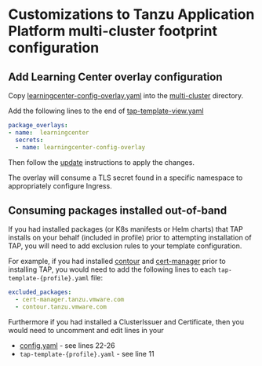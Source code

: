 # Customizations to Tanzu Application Platform multi-cluster footprint configuration


## Add Learning Center overlay configuration

Copy [learningcenter-config-overlay.yaml](learningcenter-config-overlay.yaml) into the [multi-cluster](../) directory.

Add the following lines to the end of [tap-template-view.yaml](../tap-template-view.yaml)

```yaml
package_overlays:
- name:  learningcenter
  secrets:
  - name: learningcenter-config-overlay
```

Then follow the [update](../README.md#update) instructions to apply the changes.

The overlay will consume a TLS secret found in a specific namespace to appropriately configure Ingress.


## Consuming packages installed out-of-band

If you had installed packages (or K8s manifests or Helm charts) that TAP installs on your behalf (included in profile) prior to attempting installation of TAP, you will need to add exclusion rules to your template configuration.

For example, if you had installed [contour](https://projectcontour.io/) and [cert-manager](https://cert-manager.io/) prior to installing TAP, you would need to add the following lines to each `tap-template-{profile}.yaml` file:

```yaml
excluded_packages:
  - cert-manager.tanzu.vmware.com
  - contour.tanzu.vmware.com
```

Furthermore if you had installed a ClusterIssuer and Certificate, then you would need to uncomment and edit lines in your

* [config.yaml](../config.yaml) - see lines 22-26
* `tap-template-{profile}.yaml` - see line 11
